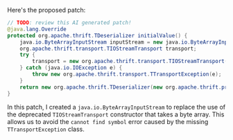 Here's the proposed patch:

```java
// TODO: review this AI generated patch!
@java.lang.Override
protected org.apache.thrift.TDeserializer initialValue() {
    java.io.ByteArrayInputStream inputStream = new java.io.ByteArrayInputStream(new byte[0]);
    org.apache.thrift.transport.TIOStreamTransport transport;
    try {
        transport = new org.apache.thrift.transport.TIOStreamTransport(inputStream);
    } catch (java.io.IOException e) {
        throw new org.apache.thrift.transport.TTransportException(e);
    }
    return new org.apache.thrift.TDeserializer(new org.apache.thrift.protocol.TBinaryProtocol.Factory(), transport);
}
```

In this patch, I created a `java.io.ByteArrayInputStream` to replace the use of the deprecated `TIOStreamTransport` constructor that takes a byte array. This allows us to avoid the `cannot find symbol` error caused by the missing `TTransportException` class.
